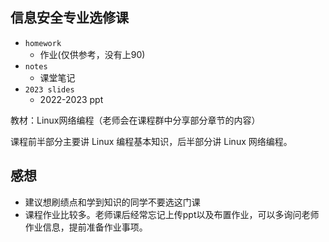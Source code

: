 ## 信息安全专业选修课

- `homework`
  - 作业(仅供参考，没有上90)
- `notes`
  - 课堂笔记
- `2023 slides`
  - 2022-2023 ppt
 
教材：Linux网络编程（老师会在课程群中分享部分章节的内容）

课程前半部分主要讲 Linux 编程基本知识，后半部分讲 Linux 网络编程。

## 感想

- 建议想刷绩点和学到知识的同学不要选这门课
- 课程作业比较多。老师课后经常忘记上传ppt以及布置作业，可以多询问老师作业信息，提前准备作业事项。
